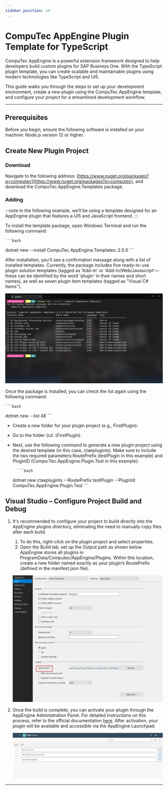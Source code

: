 ```yaml
---
sidebar_position: 14
---
```


# CompuTec AppEngine Plugin Template for TypeScript

CompuTec AppEngine is a powerful extension framework designed to help developers build custom plugins for SAP Business One. With the TypeScript plugin template, you can create scalable and maintainable plugins using modern technologies like TypeScript and UI5.

This guide walks you through the steps to set up your development environment, create a new plugin using the CompuTec AppEngine template, and configure your project for a streamlined development workflow.

---

## Prerequisites

Before you begin, ensure the following software is installed on your machine: Node.js version 12 or higher.

## Create New Plugin Project

### Download

Navigate to the following address: [https://www.nuget.org/packages?q=computec](https://www.nuget.org/packages?q=computec), and download the CompuTec.AppEngine.Templates package.

### Adding

:::note
    In the following example, we’ll be using a template designed for an AppEngine plugin that features a UI5 and JavaScript frontend.
:::

To install the template package, open Windows Terminal and run the following command:

    ```bash
dotnet new --install CompuTec.AppEngine.Templates::2.0.0
    ```

After installation, you'll see a confirmation message along with a list of installed templates. Currently, the package includes five ready-to-use plugin solution templates (tagged as 'Add-In' or 'Add-In/Web/Javascript'—these can be identified by the word 'plugin' in their names and short names), as well as seven plugin item templates (tagged as "Visual C# Items").

![Template List](./media/computec-app-engine-plugin-template-for-typescipt/template-list.webp)

Once the package is installed, you can check the list again using the following command:

    ```bash
dotnet new --list AE
    ```

- Create a new folder for your plugin project (e.g., FirstPlugin):
- Go to the folder (cd .\FirstPlugin).
- Next, use the following command to generate a new plugin project using the desired template (in this case, ctaeplugints). Make sure to include the two required parameters:RoutePrefix (testPlugin in this example) and PluginID (Compu:Tec.AppEngine.Plugin.Test in this example):

        ```bash
    dotnet new ctaeplugints --RoutePrefix testPlugin --PluginId CompuTec.AppEngine.Plugin.Test
        ```

## Visual Studio – Configure Project Build and Debug

1. It's recommended to configure your project to build directly into the AppEngine plugins directory, eliminating the need to manually copy files after each build.

    1. To do this, right-click on the plugin project and select properties.
    2. Open the Build tab, set up the Output path as shown below. AppEngine stores all plugins in ProgramData/Computec/AppEngine/Plugins. Within this location, create a new folder named exactly as your plugin’s RoutePrefix (defined in the manifest.json file).

    ![Output](./media/computec-app-engine-plugin-template-for-typescipt/output-path.webp)

2. Once the build is complete, you can activate your plugin through the AppEngine Administration Panel. For detailed instructions on this process, refer to the official documentation [here](../../../version-2.0/administrators-guide/configuration-and-administration/overview.md). After activation, your plugin will be available and accessible via the AppEngine Launchpad.

    ![First List](./media/computec-app-engine-plugin-template-for-typescipt/first-list-of-todos.webp)

---
